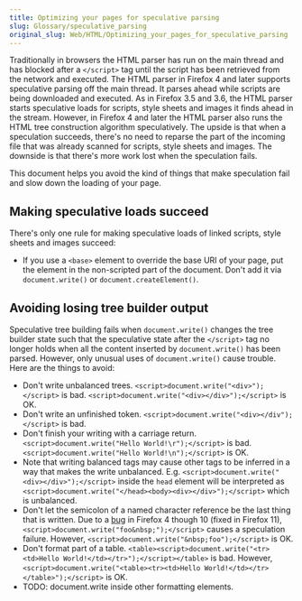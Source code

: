 ```yaml
---
title: Optimizing your pages for speculative parsing
slug: Glossary/speculative_parsing
original_slug: Web/HTML/Optimizing_your_pages_for_speculative_parsing
---
```


Traditionally in browsers the HTML parser has run on the main thread and has blocked after a `</script>` tag until the script has been retrieved from the network and executed. The HTML parser in Firefox 4 and later supports speculative parsing off the main thread. It parses ahead while scripts are being downloaded and executed. As in Firefox 3.5 and 3.6, the HTML parser starts speculative loads for scripts, style sheets and images it finds ahead in the stream. However, in Firefox 4 and later the HTML parser also runs the HTML tree construction algorithm speculatively. The upside is that when a speculation succeeds, there's no need to reparse the part of the incoming file that was already scanned for scripts, style sheets and images. The downside is that there's more work lost when the speculation fails.

This document helps you avoid the kind of things that make speculation fail and slow down the loading of your page.

## Making speculative loads succeed

There's only one rule for making speculative loads of linked scripts, style sheets and images succeed:

- If you use a `<base>` element to override the base URI of your page, put the element in the non-scripted part of the document. Don't add it via `document.write()` or `document.createElement()`.

## Avoiding losing tree builder output

Speculative tree building fails when `document.write()` changes the tree builder state such that the speculative state after the `</script>` tag no longer holds when all the content inserted by `document.write()` has been parsed. However, only unusual uses of `document.write()` cause trouble. Here are the things to avoid:

- Don't write unbalanced trees. `<script>document.write("<div>");</script>` is bad. `<script>document.write("<div></div>");</script>` is OK.
- Don't write an unfinished token. `<script>document.write("<div></div");</script>` is bad.
- Don't finish your writing with a carriage return. `<script>document.write("Hello World!\r");</script>` is bad. `<script>document.write("Hello World!\n");</script>` is OK.
- Note that writing balanced tags may cause other tags to be inferred in a way that makes the write unbalanced. E.g. `<script>document.write("<div></div>");</script>` inside the `head` element will be interpreted as `<script>document.write("</head><body><div></div>");</script>` which is unbalanced.
- Don't let the semicolon of a named character reference be the last thing that is written. Due to a [bug](https://bugzilla.mozilla.org/show_bug.cgi?id=535530) in Firefox 4 though 10 (fixed in Firefox 11), `<script>document.write("foo&nbsp;");</script>` causes a speculation failure. However, `<script>document.write("&nbsp;foo");</script>` is OK.
- Don't format part of a table. `<table><script>document.write("<tr><td>Hello World!</td></tr>");</script></table>` is bad. However, `<script>document.write("<table><tr><td>Hello World!</td></tr></table>");</script>` is OK.
- TODO: document.write inside other formatting elements.
